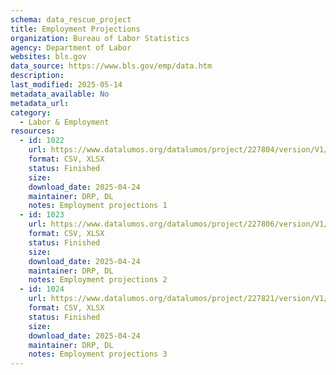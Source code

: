 ```yaml
---
schema: data_rescue_project 
title: Employment Projections
organization: Bureau of Labor Statistics
agency: Department of Labor
websites: bls.gov
data_source: https://www.bls.gov/emp/data.htm
description: 
last_modified: 2025-05-14
metadata_available: No
metadata_url: 
category:
  - Labor & Employment 
resources:
  - id: 1022
    url: https://www.datalumos.org/datalumos/project/227804/version/V1/view
    format: CSV, XLSX
    status: Finished
    size: 
    download_date: 2025-04-24
    maintainer: DRP, DL
    notes: Employment projections 1
  - id: 1023
    url: https://www.datalumos.org/datalumos/project/227806/version/V1/view
    format: CSV, XLSX
    status: Finished
    size: 
    download_date: 2025-04-24
    maintainer: DRP, DL
    notes: Employment projections 2
  - id: 1024
    url: https://www.datalumos.org/datalumos/project/227821/version/V1/view
    format: CSV, XLSX
    status: Finished
    size: 
    download_date: 2025-04-24
    maintainer: DRP, DL
    notes: Employment projections 3
---
```

